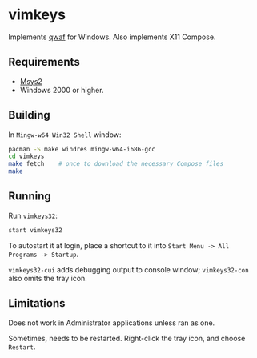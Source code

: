 vimkeys
=======

Implements [qwaf](https://github.com/forgottenswitch/qwaf) for Windows.
Also implements X11 Compose.

Requirements
------------
- [Msys2](https://msys2.github.io)
- Windows 2000 or higher.

Building
--------
In `Mingw-w64 Win32 Shell` window:
```sh
pacman -S make windres mingw-w64-i686-gcc
cd vimkeys
make fetch    # once to download the necessary Compose files
make
```

Running
-------
Run `vimkeys32`:
```sh
start vimkeys32
```
To autostart it at login, place a shortcut to it into `Start Menu -> All Programs -> Startup`.

`vimkeys32-cui` adds debugging output to console window;
`vimkeys32-con` also omits the tray icon.

Limitations
-----------
Does not work in Administrator applications unless ran as one.

Sometimes, needs to be restarted. Right-click the tray icon, and choose `Restart`.
